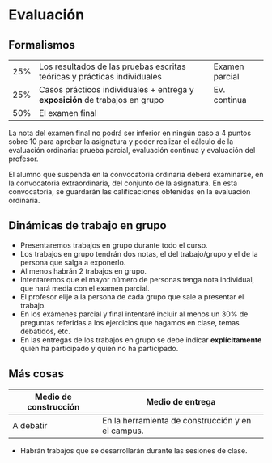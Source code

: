 # Evaluación

## Formalismos

||||
|-|-|-|
25%|Los resultados de las pruebas escritas teóricas y prácticas individuales|Examen parcial
25%|Casos prácticos individuales + entrega y **exposición** de trabajos en grupo|Ev. continua
50%|El examen final

La nota del examen final no podrá ser inferior en ningún caso a 4 puntos sobre 10 para aprobar la asignatura y poder realizar el cálculo de la evaluación ordinaria: prueba parcial, evaluación continua y evaluación del profesor.

El alumno que suspenda en la convocatoria ordinaria deberá examinarse, en la convocatoria extraordinaria, del conjunto de la asignatura. En esta convocatoria, se guardarán las calificaciones obtenidas en la evaluación ordinaria.

## Dinámicas de trabajo en grupo

- Presentaremos trabajos en grupo durante todo el curso.
- Los trabajos en grupo tendrán dos notas, el del trabajo/grupo y el de la persona que salga a exponerlo.
- Al menos habrán 2 trabajos en grupo.
- Intentaremos que el mayor número de personas tenga nota individual, que hará media con el examen parcial.
- El profesor elije a la persona de cada grupo que sale a presentar el trabajo.
- En los exámenes parcial y final intentaré incluir al menos un 30% de preguntas referidas a los ejercicios que hagamos en clase, temas debatidos, etc.
- En las entregas de los trabajos en grupo se debe indicar **explícitamente** quién ha participado y quien no ha participado.

## Más cosas

|Medio de construcción|Medio de entrega|
|-|-|
A debatir|En la herramienta de construcción y en el campus.

- Habrán trabajos que se desarrollarán durante las sesiones de clase.
